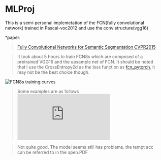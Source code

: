 # MLProj
 This is a semi-personal implemetation of the FCN(fully convolutional network) trained in Pascal-voc2012 and use the conv structure(vgg16)

 *paper:
 >[Fully Convolutional Networks for Semantic Segmentation CVPR2015](https://people.eecs.berkeley.edu/~jonlong/long_shelhamer_fcn.pdf)
 
 >It took about 5 hours to train FCN8s which are composed of a pretrained VGG16 and the upsample net of FCN.
 >It should be noted that I use the CrossEntropy2d as the loss function as [fcn_pytorch](https://github.com/xavihart/fcn_pytorch), it may not be the best choice though.
 
 
 ![FCN8s training curves](https://raw.githubusercontent.com/xavihart/MLProj-FCN_IMP/master/curve.jpg)
 
 
 
 >Some examples are as follows
 ![###](https://raw.githubusercontent.com/xavihart/MLProj-FCN_IMP/master/final_exp.PDF)
 
 
 >Not quite good. The model seems still has problems.
 >the tempt acc can be referred to in the open.PDF
